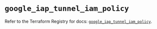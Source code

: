 # `google_iap_tunnel_iam_policy`

Refer to the Terraform Registry for docs: [`google_iap_tunnel_iam_policy`](https://registry.terraform.io/providers/hashicorp/google-beta/6.11.0/docs/resources/google_iap_tunnel_iam_policy).
